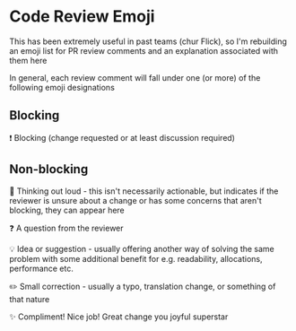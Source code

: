# Code Review Emoji

This has been extremely useful in past teams (chur Flick), so I'm rebuilding an emoji list for PR review comments and an explanation associated with them here

In general, each review comment will fall under one (or more) of the following emoji designations

## Blocking

:exclamation: Blocking (change requested or at least discussion required)

## Non-blocking

:thought_balloon: Thinking out loud - this isn't necessarily actionable, but indicates if the reviewer is unsure about a change or has some concerns that aren't blocking, they can appear here

:question: A question from the reviewer

:bulb: Idea or suggestion - usually offering another way of solving the same problem with some additional benefit for e.g. readability, allocations, performance etc.

:pencil2: Small correction - usually a typo, translation change, or something of that nature

:sparkles: Compliment! Nice job! Great change you joyful superstar
